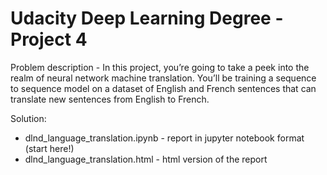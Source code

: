 # Udacity Deep Learning Degree - Project 4

Problem description - In this project, you’re going to take a peek into the realm of neural network machine translation. You’ll be training a sequence to sequence model on a dataset of English and French sentences that can translate new sentences from English to French.

Solution:

* dlnd_language_translation.ipynb - report in jupyter notebook format (start here!)
* dlnd_language_translation.html - html version of the report

